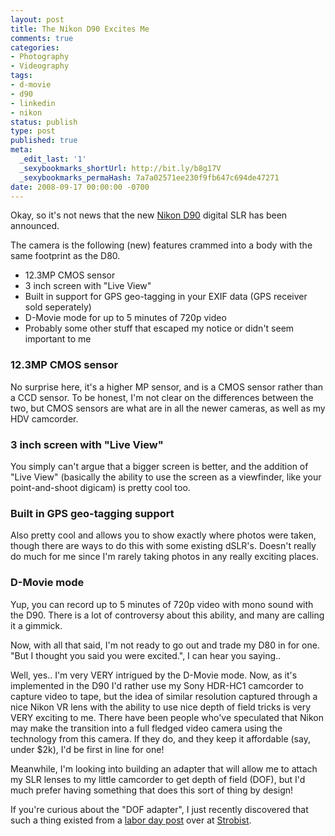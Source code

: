 ```yaml
---
layout: post
title: The Nikon D90 Excites Me
comments: true
categories:
- Photography
- Videography
tags:
- d-movie
- d90
- linkedin
- nikon
status: publish
type: post
published: true
meta:
  _edit_last: '1'
  _sexybookmarks_shortUrl: http://bit.ly/b8g17V
  _sexybookmarks_permaHash: 7a7a02571ee230f9fb647c694de47271
date: 2008-09-17 00:00:00 -0700
---
```

Okay, so it's not news that the new <a href="http://nikonusa.com/Find-Your-Nikon/Product/Digital-SLR/25446/D90.html">Nikon D90</a> digital SLR has been announced.

The camera is the following (new) features crammed into a body with the same footprint as the D80.
<ul>
  <li>12.3MP CMOS sensor</li>
  <li>3 inch screen with "Live View"</li>
  <li>Built in support for GPS geo-tagging in your EXIF data (GPS receiver sold seperately)</li>
  <li>D-Movie mode for up to 5 minutes of 720p video</li>
  <li>Probably some other stuff that escaped my notice or didn't seem important to me</li>
</ul>

<h3>12.3MP CMOS sensor</h3>
No surprise here, it's a higher MP sensor, and is a CMOS sensor rather than a CCD sensor.  To be honest, I'm not clear on the differences between the two, but CMOS sensors are what are in all the newer cameras, as well as my HDV camcorder.

<h3>3 inch screen with "Live View"</h3>
You simply can't argue that a bigger screen is better, and the addition of "Live View" (basically the ability to use the screen as a viewfinder, like your point-and-shoot digicam) is pretty cool too.

<h3>Built in GPS geo-tagging support</h3>
Also pretty cool and allows you to show exactly where photos were taken, though there are ways to do this with some existing dSLR's.  Doesn't really do much for me since I'm rarely taking photos in any really exciting places.

<h3>D-Movie mode</h3>
Yup, you can record up to 5 minutes of 720p video with mono sound with the D90.  There is a lot of controversy about this ability, and many are calling it a gimmick.

Now, with all that said, I'm not ready to go out and trade my D80 in for one.  "But I thought you said you were excited.", I can hear you saying..

Well, yes..  I'm very VERY intrigued by the D-Movie mode.  Now, as it's implemented in the D90 I'd rather use my Sony HDR-HC1 camcorder to capture video to tape, but the idea of similar resolution captured through a nice Nikon VR lens with the ability to use nice depth of field tricks is very VERY exciting to me.  There have been people who've speculated that Nikon may make the transition into a full fledged video camera using the technology from this camera.  If they do, and they keep it affordable (say, under $2k), I'd be first in line for one!

Meanwhile, I'm looking into building an adapter that will allow me to attach my SLR lenses to my little camcorder to get depth of field (DOF), but I'd much prefer having something that does this sort of thing by design!

If you're curious about the "DOF adapter", I just recently discovered that such a thing existed from a <a href="http://strobist.blogspot.com/2008/08/labor-day-weekend-speedlinks.html">labor day post</a> over at <a href="http://www.strobist.blogspot.com/">Strobist</a>.
